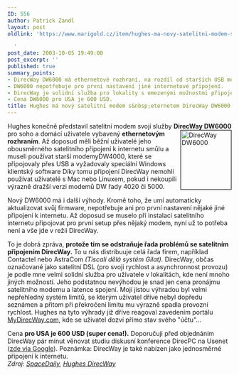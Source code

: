 ```yaml
---
ID: 556
author: Patrick Zandl
layout: post
oldlink: 'https://www.marigold.cz/item/hughes-ma-novy-satelitni-modem-s-eternetem-direcway-dw6000

  '
post_date: 2003-10-05 19:49:00
post_excerpt: ''
published: true
summary_points:
- DirecWay DW6000 má ethernetové rozhraní, na rozdíl od starších USB modemů.
- DW6000 nepotřebuje pro první nastavení jiné internetové připojení.
- DirecWay je solidní služba pro lokality s omezenými možnostmi připojení.
- Cena DW6000 pro USA je 600 USD.
title: Hughes má nový satelitní modem s&nbsp;eternetem DirecWay DW6000
---
```


<p>
Hughes konečně představil satelitní modem svojí služby <STRONG>DirecWay DW6000</STRONG> pro soho a <IMG height=133 alt="DirecWay DW6000" src="http://beta.marigold.cz/obrazek/direcwaydw6000.jpg" width=113 align=right border=1>domácí uživatele vybavený <STRONG>ethernetovým rozhraním</STRONG>. Až doposud měli běžní uživatelé jeho obousměrného satelitního připojení k internetu smůlu a museli používat starší modemyDW4000, které se připojovaly přes USB a vyžadovaly speciální Windows klientský software Díky tomu připojení DirecWay nemohli používat uživatelé s Mac nebo Linuxem, pokud i nekoupili výrazně dražší verzi modemů DW řady 4020 či 5000. </p>

<p>
Nový DW6000 má i další výhody. Kromě toho, že umí automaticky aktualizovat svůj firmware, nepotřebuje ani pro první nastavení nějaké jiné připojení k internetu. Až doposud se muselo při instalaci satelitního internetu připojovat pro první setup přes nějaký modem, nyní už to potřeba není a vše jde v režii DirecWay. </p>

<p>
To je dobrá zpráva, <STRONG>protože tím se odstraňuje řada problémů se satelitním připojením DirecWay.</STRONG> To u nás distribuuje celá řada firem, například Contactel nebo AstraCom <EM>(Tiscali dělá systém Gilat).</EM> DirecWay, občas označované jako satelitní DSL (pro svoji rychlost a asynchronnost provozu) je podle mne velmi solidní služba pro uživatele v lokalitách, kde není mnoho jiných možností. Jeho podstatnou nevýhodou je snad jen cena pronájmu satelitního modemu a latence spojení. Mojí jistou výhradou byl velmi nepřehledný systém limitů, se kterým uživatel dříve nebyl dopředu seznámen a přitom při překročení limitu mu výrazně spadla provozní rychlost. Hughes na tyto výhrady již dříve reagoval zavedením portálu <A href="http://www.mydirecway.com/" target=_blank>MyDirecWay.com</A>, kde se uživatel dozví přímo stav svého "účtu"...</p>

<p>
Cena <STRONG>pro USA je 600 USD (super cena!).</STRONG> Doporučuji před objednáním DirecWay pár minut věnovat studiu diskusní konference DirecPC na Usenet (<A href="http://groups.google.com/groups?hl=cs&amp;lr=&amp;ie=UTF-8&amp;oe=UTF-8&amp;newwindow=1&amp;group=alt.satellite.direcpc" target=_blank>zde via Google</A>). Poznámka: DirecWay je také nabízen jako jednosměrné připojení k internetu.<BR><EM>Zdroj: </EM><A href="http://www.spacedaily.com/news/vsat-03ze.html" target=_blank><EM>SpaceDaily</EM></A><EM>, </EM><A href="http://dssweb01.mydirecway.com/mydw/common/2way/dw6-overview.jsp"><EM>Hughes DirecWay</EM></A></p>